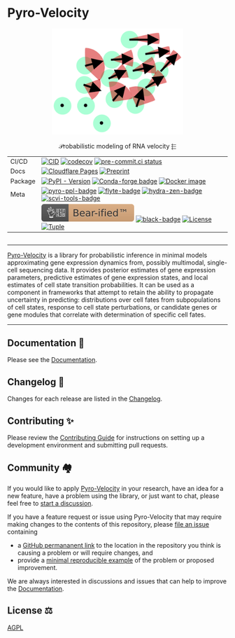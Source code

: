 # Pyro-Velocity

<div align="center" style="margin-left: auto; margin-right: auto; max-width: 540px; overflow-x: auto;">
<a href="https://docs.pyrovelocity.net">
<img
    src="https://raw.githubusercontent.com/pinellolab/pyrovelocity/beta/docs/_static/logo.png"
    alt="Pyro-Velocity logo"
    style="width: 300px; max-width: 60%; height: auto; max-height: 350px;"
    role="img">
</a>

𝒫robabilistic modeling of RNA velocity ⬱

|         |                                                                                                                                                  |
| ------- | ------------------------------------------------------------------------------------------------------------------------------------------------ |
| CI/CD   | [![CID][cid-badge]][cid-link] [![codecov][codecov-badge]][codecov-link] [![pre-commit.ci status][precommit-badge]][precommit-link]               |
| Docs    | [![Cloudflare Pages][cloudflare-badge]][cloudflare-link] [![Preprint][preprint-badge]][preprint-link]                                            |
| Package | [![PyPI - Version][pypi-badge]][pypi-link] [![Conda-forge badge][conda-forge-badge]][anaconda-link] [![Docker image][docker-badge]][docker-link] |
| Meta    | [![pyro-ppl-badge]][pyro-ppl-link] [![flyte-badge]][flyte-link] [![hydra-zen-badge]][hydra-zen-link] [![scvi-tools-badge]][scvi-tools-link]      |
|         | [![bear-badge]][bear-link] [![black-badge]][black-link] [![License][license-badge]][license-link] [![Tuple][tuple-badge]][tuple-link]            |

[bear-badge]: https://raw.githubusercontent.com/beartype/beartype-assets/main/badge/bear-ified.svg
[bear-link]: https://beartype.readthedocs.io
[cid-badge]: https://github.com/pinellolab/pyrovelocity/actions/workflows/cid.yaml/badge.svg?branch=master
[cid-link]: https://github.com/pinellolab/pyrovelocity/actions/workflows/cid.yaml
[precommit-badge]: https://results.pre-commit.ci/badge/github/pinellolab/pyrovelocity/main.svg
[precommit-link]: https://results.pre-commit.ci/latest/github/pinellolab/pyrovelocity/main
[flyte-badge]: https://storage.googleapis.com/pyrovelocity/badges/flyte-carrier.svg
[flyte-link]: https://docs.flyte.org
[hydra-zen-badge]: https://storage.googleapis.com/pyrovelocity/badges/Hydra-zen.svg
[hydra-zen-link]: https://mit-ll-responsible-ai.github.io/hydra-zen/
[cloudflare-badge]: https://img.shields.io/badge/Docs-pages-gray.svg?style=flat&logo=cloudflare&color=F26722
[cloudflare-link]: https://docs.pyrovelocity.net
[preprint-badge]: https://img.shields.io/badge/doi-10.1101/2022.09.12.507691v2-B31B1B
[preprint-link]: https://doi.org/10.1101/2022.09.12.507691
[pypi-badge]: https://img.shields.io/pypi/v/pyrovelocity.svg?logo=pypi&label=PyPI&color=F26722&logoColor=F26722
[pypi-link]: https://pypi.org/project/pyrovelocity/
[conda-forge-badge]: https://img.shields.io/conda/vn/conda-forge/pyrovelocity.svg?logo=conda-forge&label=conda-forge&color=F26722
[anaconda-link]: https://anaconda.org/conda-forge/pyrovelocity
[docker-badge]: https://img.shields.io/badge/docker-image-blue?logo=docker
[docker-link]: https://github.com/pinellolab/pyrovelocity/pkgs/container/pyrovelocity
[codecov-badge]: https://codecov.io/gh/pinellolab/pyrovelocity/branch/main/graph/badge.svg
[codecov-link]: https://codecov.io/gh/pinellolab/pyrovelocity
[black-badge]: https://img.shields.io/badge/code%20style-black-000000.svg
[black-link]: https://github.com/psf/black
[license-badge]: https://img.shields.io/badge/license-AGPL%203-gray.svg?color=F26722
[license-link]: https://spdx.org/licenses/
[pyro-ppl-badge]: https://storage.googleapis.com/pyrovelocity/badges/Pyro-PPL.svg
[pyro-ppl-link]: https://pyro.ai
[scvi-tools-badge]: https://storage.googleapis.com/pyrovelocity/badges/scvi-tools.svg
[scvi-tools-link]: https://scvi-tools.org
[tuple-badge]: https://img.shields.io/badge/Tuple%20❤️%20OSS-5A67D8?logo=tuple
[tuple-link]: https://tuple.app/github-badge

</div>

---

[Pyro-Velocity](https://docs.pyrovelocity.net) is a library for probabilistic inference in minimal models approximating gene expression dynamics from, possibly multimodal, single-cell sequencing data.
It provides posterior estimates of gene expression parameters, predictive estimates of gene expression states, and local estimates of cell state transition probabilities.
It can be used as a component in frameworks that attempt to retain the ability to propagate uncertainty in predicting: distributions over cell fates from subpopulations of cell states, response to cell state perturbations, or candidate genes or gene modules that correlate with determination of specific cell fates.

---

## Documentation 📒

Please see the [Documentation](https://docs.pyrovelocity.net).

## Changelog 🔀

Changes for each release are listed in the [Changelog](https://docs.pyrovelocity.net/about/changelog).

## Contributing ✨

Please review the [Contributing Guide](https://docs.pyrovelocity.net/about/contributing) for instructions on setting up a development environment and submitting pull requests.

## Community 🏘

If you would like to apply [Pyro-Velocity](https://docs.pyrovelocity.net) in your research, have an idea for a new feature, have a problem using the library, or just want to chat, please feel free to [start a discussion](https://github.com/pinellolab/pyrovelocity/discussions).

If you have a feature request or issue using Pyro-Velocity that may require making changes to the contents of this repository, please [file an issue](https://github.com/pinellolab/pyrovelocity/issues) containing

- a [GitHub permananent link](https://docs.github.com/en/get-started/writing-on-github/working-with-advanced-formatting/creating-a-permanent-link-to-a-code-snippet) to the location in the repository you think is causing a problem or will require changes, and
- provide a [minimal reproducible example](https://en.wikipedia.org/wiki/Minimal_reproducible_example) of the problem or proposed improvement.

We are always interested in discussions and issues that can help to improve the [Documentation](https://docs.pyrovelocity.net).

## License ⚖️

[AGPL](https://github.com/pinellolab/pyrovelocity/blob/main/LICENSE)
